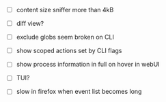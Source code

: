 - [ ] content size sniffer more than 4kB
- [ ] diff view?
- [ ] exclude globs seem broken on CLI
- [ ] show scoped actions set by CLI flags
- [ ] show process information in full on hover in webUI

- [ ] TUI?

- [ ] slow in firefox when event list becomes long